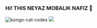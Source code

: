 ### Hi! THIS NEYAZ MOBALIK NAFIZ 👋 
![bongo-cat-codes](https://user-images.githubusercontent.com/92919697/157845574-fbc4d8b7-abe5-4a04-8616-f599f126bde2.gif) 
<img src="https://github-readme-stats.vercel.app/api?username=iampawan&show_icons=true&theme=light&line_height=27">
